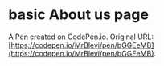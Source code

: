 # basic About us page

A Pen created on CodePen.io. Original URL: [https://codepen.io/MrBlevi/pen/bGGEeMB](https://codepen.io/MrBlevi/pen/bGGEeMB).

